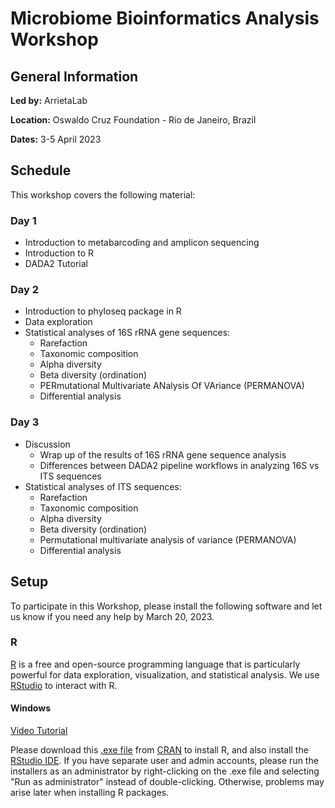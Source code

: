 # Microbiome Bioinformatics Analysis Workshop

<h2 id="general">General Information</h2>

<p id="by">
  <strong>Led by:</strong>
  ArrietaLab
</p>

<p id="loc">
  <strong>Location:</strong>
  Oswaldo Cruz Foundation - Rio de Janeiro, Brazil
</p>

<p id="date">
  <strong>Dates:</strong>
  3-5 April 2023
</p>

<h2 id="schedule">Schedule</h2>
<p id="note">
This workshop covers the following material:
</p>


<h3 id="day1">Day 1</h3>

 - Introduction to metabarcoding and amplicon sequencing
 - Introduction to R
 - DADA2 Tutorial 

<h3 id="day2">Day 2</h3>

  - Introduction to phyloseq package in R
  - Data exploration
  - Statistical analyses of 16S rRNA gene sequences: 
    - Rarefaction 
    - Taxonomic composition 
    - Alpha diversity 
    - Beta diversity (ordination)
    - PERmutational Multivariate ANalysis Of VAriance (PERMANOVA)
    - Differential analysis 

<h3 id="day3">Day 3</h3>

  - Discussion
    - Wrap up of the results of 16S rRNA gene sequence analysis 
    - Differences between DADA2 pipeline workflows in analyzing 16S vs ITS sequences  
  - Statistical analyses of ITS sequences: 
    - Rarefaction 
    - Taxonomic composition 
    - Alpha diversity 
    - Beta diversity (ordination)
    - Permutational multivariate analysis of variance (PERMANOVA)
    - Differential analysis 
    
 
<h2 id="setup">Setup</h2> 
To participate in this Workshop, please install the following software and 
let us know if you need any help by March 20, 2023.

<div id="r">
  <h3>R</h3>
  <p>
    <a href="http://www.r-project.org">R</a> is a free and open-source programming 
    language that is particularly powerful for data exploration, visualization, and 
    statistical analysis. We use <a href="https://posit.co/downloads/">RStudio</a> 
    to interact with R.
  </p>
 
 <div class="row">
   <div class="col-md-4">
     <h4 id="r-windows">Windows</h4>
     <a href="https://www.youtube.com/watch?v=q0PjTAylwoU">Video Tutorial</a>
    <p>
     Please download this
     <a href="http://cran.r-project.org/bin/windows/base/release.htm">.exe file</a>
        from <a href="http://cran.r-project.org/index.html">CRAN</a> to install R, and also 
        install the <a href="http://www.rstudio.com/ide/download/desktop">RStudio IDE</a>.
        If you have separate user and admin accounts, please run the installers as an administrator 
        by right-clicking on the .exe file and selecting "Run as administrator" instead of double-clicking. 
        Otherwise, problems may arise later when installing R packages.
    </p>
 </div> 
    
 
